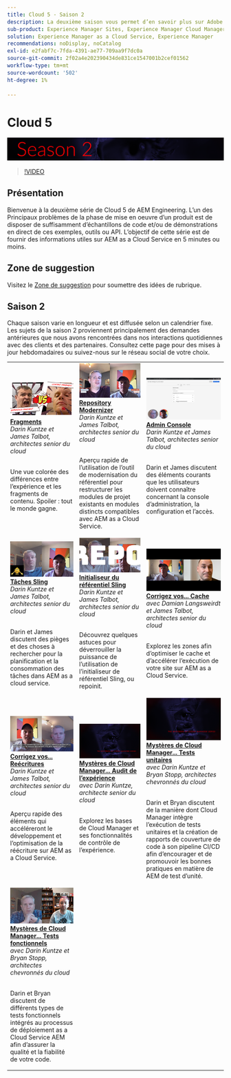 ```yaml
---
title: Cloud 5 - Saison 2
description: La deuxième saison vous permet d’en savoir plus sur Adobe Experience Manager (AEM) as a Cloud Service auprès des ingénieurs experts de l’Adobe qui l’ont créée et des services d’experts qui l’ont fournie.
sub-product: Experience Manager Sites, Experience Manager Cloud Manager, Experience Manager Assets
solution: Experience Manager as a Cloud Service, Experience Manager
recommendations: noDisplay, noCatalog
exl-id: e2fabf7c-7fda-4391-ae77-709aa9f7dc0a
source-git-commit: 2f02a4e202390434de831ce1547001b2cef01562
workflow-type: tm+mt
source-wordcount: '502'
ht-degree: 1%

---
```


# Cloud 5

![AEM série d’experts](./imgs/masthead-s2.png)
>[!VIDEO](https://video.tv.adobe.com/v/346567)

## Présentation

Bienvenue à la deuxième série de Cloud 5 de AEM Engineering. L’un des Principaux problèmes de la phase de mise en oeuvre d’un produit est de disposer de suffisamment d’échantillons de code et/ou de démonstrations en direct de ces exemples, outils ou API. L’objectif de cette série est de fournir des informations utiles sur AEM as a Cloud Service en 5 minutes ou moins.

## Zone de suggestion

Visitez le [Zone de suggestion](https://forms.office.com/r/74P5Xz4UH0) pour soumettre des idées de rubrique.

## Saison 2

Chaque saison varie en longueur et est diffusée selon un calendrier fixe. Les sujets de la saison 2 proviennent principalement des demandes antérieures que nous avons rencontrées dans nos interactions quotidiennes avec des clients et des partenaires. Consultez cette page pour des mises à jour hebdomadaires ou suivez-nous sur le réseau social de votre choix.

<table>
    <tr>
        <td>
            <a href="season-2/cloud5-experience-v-content-fragments.md">
                <img alt="Fragments" src="./imgs/s2/000-thumb.png"/>
            </a>
            <div>
                <a href="season-2/cloud5-experience-v-content-fragments.md"><strong>Fragments</strong></a>        
                <br/><em>Darin Kuntze et James Talbot, architectes senior du cloud</em>
            </div>
            <p>
                <br/>
                Une vue colorée des différences entre l’expérience et les fragments de contenu. Spoiler : tout le monde gagne.
            </p>
        </td>   
         <td>
            <a href="season-2/cloud5-repo-modernizer.md">
                 <img alt="Repository Modernizer" src="./imgs/s2/001-thumb.png"/>
            </a>
            <div>
                <a href="season-2/cloud5-repo-modernizer.md"><strong>Repository Modernizer</strong></a> 
               <br/><em>Darin Kuntze et James Talbot, architectes senior du cloud</em>
            </div>
            <p>
                <br/>
                Aperçu rapide de l’utilisation de l’outil de modernisation du référentiel pour restructurer les modules de projet existants en modules distincts compatibles avec AEM as a Cloud Service.
            </p>
         </td>
         <td>
            <a href="season-2/cloud5-admin-console.md">
                 <img alt="Admin Console" src="./imgs/s2/002-thumb.png"/>
            </a>
            <div>
                  <a href="season-2/cloud5-admin-console.md"><strong>Admin Console</strong></a>
               <br/><em>Darin Kuntze et James Talbot, architectes senior du cloud</em>
            </div>
            <p>
            <br/>
               Darin et James discutent des éléments courants que les utilisateurs doivent connaître concernant la console d’administration, la configuration et l’accès.
            </p>
         </td> 
  </tr>
  <tr>
         <td>
            <a href="season-2/cloud5-sling-job-scheduler.md">
                 <img alt="Tâches Sling" src="./imgs/s2/003-thumb.png"/>
            </a>
            <div>
                  <a href="season-2/cloud5-sling-job-scheduler.md"><strong>Tâches Sling</strong></a>
               <br/><em>Darin Kuntze et James Talbot, architectes senior du cloud</em>
            </div>
            <p>
            <br/>
               Darin et James discutent des pièges et des choses à rechercher pour la planification et la consommation des tâches dans AEM as a cloud service.
            </p>
         </td> 
         <td>
            <a href="season-2/cloud5-repoinit.md">
                 <img alt="Initialiseur Repo (repoinit)" src="./imgs/s2/004-thumb.png"/>
            </a>
            <div>
                  <a href="season-2/cloud5-repoinit.md"><strong>Initialiseur du référentiel Sling</strong></a>
               <br/><em>Darin Kuntze et James Talbot, architectes senior du cloud</em>
            </div>
            <p>
            <br/>
              Découvrez quelques astuces pour déverrouiller la puissance de l’utilisation de l’initialiseur de référentiel Sling, ou repoinit.
            </p>
         </td>   
     <td>
            <a href="season-2/cloud5-fix-your-cache.md">
               <img alt="Correction de votre cache" src="./imgs/s2/005-thumb.png"/>
            </a>
      <div>
         <a href="season-2/cloud5-fix-your-cache.md"><strong>Corrigez vos... Cache</strong></a>
         <br/><em>avec Damian Langsweirdt et James Talbot, architectes senior du cloud</em>
      </div>
      <p>
         <br/>
             Explorez les zones afin d’optimiser le cache et d’accélérer l’exécution de votre site sur AEM as a Cloud Service.
      </p>
   </td> 
  </tr>
<tr>
   <td>
           <a href="season-2/cloud5-fix-your-rewrites.md">
               <img alt="Correction de vos...réécritures" src="./imgs/s2/006-thumb.png"/>
            </a>
      <div>
            <a href="season-2/cloud5-fix-your-rewrites.md"><strong>Corrigez vos... Reécritures</strong></a>
         <br/><em>Darin Kuntze et James Talbot, architectes senior du cloud</em>
      </div>
      <p>
        <br/>
         Aperçu rapide des éléments qui accéléreront le développement et l’optimisation de la réécriture sur AEM as a Cloud Service.
      </p>
     </td>   
     <td>
            <a href="season-2/cloud5-mocm-experience-audit.md">
               <img alt="Mystères de Cloud Manager... Audit de l’expérience" src="./imgs/s2/007-thumb.png"/>
               </a>
      <div>
            <a href="season-2/cloud5-mocm-experience-audit.md"><strong>Mystères de Cloud Manager... Audit de l’expérience</strong></a>
         <br/><em>avec Darin Kuntze, architecte senior du cloud</em>
      </div>
      <p>
        <br/>
        Explorez les bases de Cloud Manager et ses fonctionnalités de contrôle de l’expérience.
      </p>
   </td>
     <td>
            <a href="season-2/cloud5-mocm-unit-tests.md">
               <img alt="Mystères de Cloud Manager... Tests unitaires" src="./imgs/s2/008-thumb.png"/>
            </a>
      <div>
            <a href="season-2/cloud5-mocm-unit-tests.md"><strong>Mystères de Cloud Manager... Tests unitaires</strong></a>
         <br/><em>avec Darin Kuntze et Bryan Stopp, architectes chevronnés du cloud</em>
      </div>
      <p>
        <br/>
        Darin et Bryan discutent de la manière dont Cloud Manager intègre l’exécution de tests unitaires et la création de rapports de couverture de code à son pipeline CI/CD afin d’encourager et de promouvoir les bonnes pratiques en matière de AEM de test d’unité.
      </p>
   </td> 
  </tr>
    <tr>
        <td>
               <a href="season-2/cloud5-mocm-functional-tests.md">
                   <img alt="Mystères de Cloud Manager... Tests fonctionnels" src="./imgs/s2/009-thumb.png"/>
               </a>
            <div>
                <a href="season-2/cloud5-mocm-functional-tests.md"><strong>Mystères de Cloud Manager... Tests fonctionnels</strong><br/></a>        
                <em>avec Darin Kuntze et Bryan Stopp, architectes chevronnés du cloud</em>
            </div>
            <p><br/>
                Darin et Bryan discutent de différents types de tests fonctionnels intégrés au processus de déploiement as a Cloud Service AEM afin d’assurer la qualité et la fiabilité de votre code.
            </p>
        </td>
        <td></td>
        <td></td>
    </tr>
</table>
